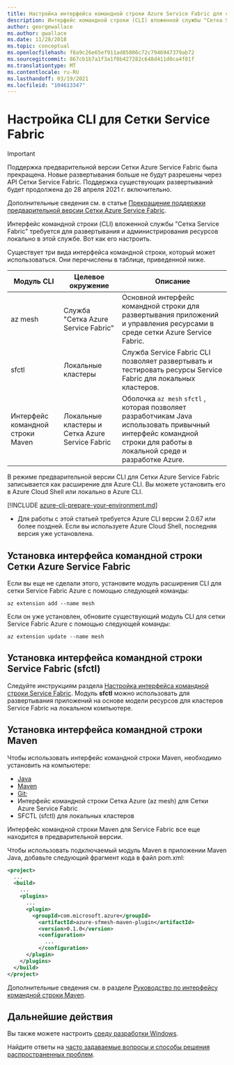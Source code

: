```yaml
---
title: Настройка интерфейса командной строки Azure Service Fabric для сетки
description: Интерфейс командной строки (CLI) вложенной службы "Сетка Service Fabric" требуется для развертывания и администрирования ресурсов локально в этой службе. Вот как его настроить.
author: georgewallace
ms.author: gwallace
ms.date: 11/28/2018
ms.topic: conceptual
ms.openlocfilehash: f8a9c26e65ef911ad85806c72c7946947379ab72
ms.sourcegitcommit: 867cb1b7a1f3a1f0b427282c648d411d0ca4f81f
ms.translationtype: MT
ms.contentlocale: ru-RU
ms.lasthandoff: 03/19/2021
ms.locfileid: "104613347"
---
```

# <a name="set-up-service-fabric-mesh-cli"></a>Настройка CLI для Сетки Service Fabric

> [!IMPORTANT]
> Поддержка предварительной версии Сетки Azure Service Fabric была прекращена. Новые развертывания больше не будут разрешены через API Сетки Service Fabric. Поддержка существующих развертываний будет продолжена до 28 апреля 2021 г. включительно.
> 
> Дополнительные сведения см. в статье [Прекращение поддержки предварительной версии Сетки Azure Service Fabric](https://azure.microsoft.com/updates/azure-service-fabric-mesh-preview-retirement/).

Интерфейс командной строки (CLI) вложенной службы "Сетка Service Fabric" требуется для развертывания и администрирования ресурсов локально в этой службе. Вот как его настроить.

Существует три вида интерфейса командной строки, который может использоваться. Они перечислены в таблице, приведенной ниже.

| Модуль CLI | Целевое окружение |  Описание | 
|---|---|---|
| az mesh | Служба "Сетка Azure Service Fabric" | Основной интерфейс командной строки для развертывания приложений и управления ресурсами в среде сетки Azure Service Fabric. 
| sfctl | Локальные кластеры | Служба Service Fabric CLI позволяет развертывать и тестировать ресурсы Service Fabric для локальных кластеров.  
| Интерфейс командной строки Maven | Локальные кластеры и Сетка Azure Service Fabric | Оболочка `az mesh` `sfctl` , которая позволяет разработчикам Java использовать привычный интерфейс командной строки для работы в локальной среде и разработке Azure.  

В режиме предварительной версии CLI для Сетки Azure Service Fabric записывается как расширение для Azure CLI. Вы можете установить его в Azure Cloud Shell или локально в Azure CLI. 

[!INCLUDE [azure-cli-prepare-your-environment.md](../../includes/azure-cli-prepare-your-environment.md)]

- Для работы с этой статьей требуется Azure CLI версии 2.0.67 или более поздней. Если вы используете Azure Cloud Shell, последняя версия уже установлена.

## <a name="install-the-azure-service-fabric-mesh-cli"></a>Установка интерфейса командной строки Сетки Azure Service Fabric

Если вы еще не сделали этого, установите модуль расширения CLI для сетки Service Fabric Azure с помощью следующей команды: 
 
```azurecli-interactive
az extension add --name mesh
```

Если он уже установлен, обновите существующий модуль CLI для сетки Service Fabric Azure с помощью следующей команды:

```azurecli-interactive
az extension update --name mesh
```

## <a name="install-the-service-fabric-cli-sfctl"></a>Установка интерфейса командной строки Service Fabric (sfctl) 

Следуйте инструкциям раздела [Настройка интерфейса командной строки Service Fabric](../service-fabric/service-fabric-cli.md). Модуль **sfctl** можно использовать для развертывания приложений на основе модели ресурсов для кластеров Service Fabric на локальном компьютере. 

## <a name="install-the-maven-cli"></a>Установка интерфейса командной строки Maven 

Чтобы использовать интерфейс командной строки Maven, необходимо установить на компьютере: 

* [Java](https://www.azul.com/downloads/zulu/)
* [Maven](https://maven.apache.org/download.cgi)
* [Git](https://git-scm.com/book/en/v2/Getting-Started-Installing-Git);
* Интерфейс командной строки Сетка Azure (az mesh) для Сетки Azure Service Fabric 
* SFCTL (sfctl) для локальных кластеров 

Интерфейс командной строки Maven для Service Fabric все еще находится в предварительной версии. 

Чтобы использовать подключаемый модуль Maven в приложении Maven Java, добавьте следующий фрагмент кода в файл pom.xml:

```XML
<project>
  ...
  <build>
    ...
    <plugins>
      ...
      <plugin>
        <groupId>com.microsoft.azure</groupId>
          <artifactId>azure-sfmesh-maven-plugin</artifactId>
          <version>0.1.0</version>
          <configuration>
            ...
          </configuration>
      </plugin>
    </plugins>
  </build>
</project>
```

Дополнительные сведения см. в разделе [Руководство по интерфейсу командной строки Maven](service-fabric-mesh-reference-maven.md).

## <a name="next-steps"></a>Дальнейшие действия

Вы также можете настроить [среду разработки Windows](service-fabric-mesh-howto-setup-developer-environment-sdk.md).

Найдите ответы на [часто задаваемые вопросы и способы решения распространенных проблем](service-fabric-mesh-faq.md).

[azure-cli-install]: /cli/azure/install-azure-cli
